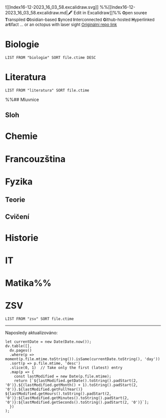 ![[Index16-12-2023_16_03_58.excalidraw.svg]]
%%[[Index16-12-2023_16_03_58.excalidraw.md|🖋 Edit in Excalidraw]]%%
<font size = "2">**O**pen sour**c**e **T**ranspiled **O**bsidian-based **S**ynced **I**nterconnected **G**ithub-hosted **H**yperlinked ar**t**ifact 
... or an octopus with laser sight
[Originální repo link](https://github.com/antizombie35/octosight)
</font>
# Biologie
```dataview
LIST FROM "biologie" SORT file.ctime DESC
```
# Literatura
```dataview
LIST FROM "literatura" SORT file.ctime
```
%%## Mluvnice
## Sloh
# Chemie
# Francouzština
# Fyzika
## Teorie
## Cvičení
# Historie
# IT
# Matika%%
# ZSV
```dataview
LIST FROM "zsv" SORT file.ctime
```

***
Naposledy aktualizováno:
```dataviewjs
let currentDate = new Date(Date.now());
dv.table([],
  dv.pages()
  .where(p => moment(p.file.mtime.toString()).isSame(currentDate.toString(), 'day'))
  .sort(p => p.file.mtime, 'desc')
  .slice(0, 1)  // Take only the first (latest) entry
  .map(p => {
    const lastModified = new Date(p.file.mtime);
    return [`${lastModified.getDate().toString().padStart(2, '0')}.${(lastModified.getMonth() + 1).toString().padStart(2, '0')}.${lastModified.getFullYear()} ${lastModified.getHours().toString().padStart(2, '0')}:${lastModified.getMinutes().toString().padStart(2, '0')}:${lastModified.getSeconds().toString().padStart(2, '0')}`];
  })
);

```